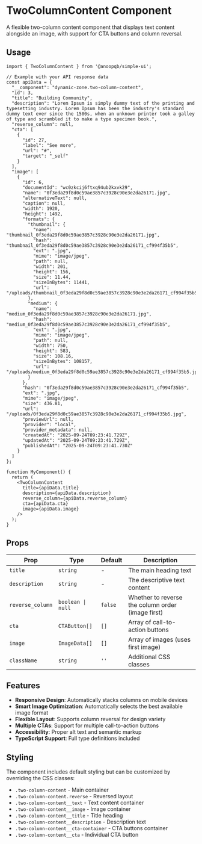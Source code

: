 # TwoColumnContent Component

A flexible two-column content component that displays text content alongside an image, with support for CTA buttons and column reversal.

## Usage

```tsx
import { TwoColumnContent } from '@anoopqb/simple-ui';

// Example with your API response data
const apiData = {
  "__component": "dynamic-zone.two-column-content",
  "id": 3,
  "title": "Building Community",
  "description": "Lorem Ipsum is simply dummy text of the printing and typesetting industry. Lorem Ipsum has been the industry's standard dummy text ever since the 1500s, when an unknown printer took a galley of type and scrambled it to make a type specimen book.",
  "reverse_column": null,
  "cta": [
    {
      "id": 27,
      "label": "See more",
      "url": "#",
      "target": "_self"
    }
  ],
  "image": [
    {
      "id": 6,
      "documentId": "wc0zkcij6ftxq94ub2kxvk29",
      "name": "0f3eda29f8d0c59ae3857c3928c90e3e2da26171.jpg",
      "alternativeText": null,
      "caption": null,
      "width": 1920,
      "height": 1492,
      "formats": {
        "thumbnail": {
          "name": "thumbnail_0f3eda29f8d0c59ae3857c3928c90e3e2da26171.jpg",
          "hash": "thumbnail_0f3eda29f8d0c59ae3857c3928c90e3e2da26171_cf994f35b5",
          "ext": ".jpg",
          "mime": "image/jpeg",
          "path": null,
          "width": 201,
          "height": 156,
          "size": 11.44,
          "sizeInBytes": 11441,
          "url": "/uploads/thumbnail_0f3eda29f8d0c59ae3857c3928c90e3e2da26171_cf994f35b5.jpg"
        },
        "medium": {
          "name": "medium_0f3eda29f8d0c59ae3857c3928c90e3e2da26171.jpg",
          "hash": "medium_0f3eda29f8d0c59ae3857c3928c90e3e2da26171_cf994f35b5",
          "ext": ".jpg",
          "mime": "image/jpeg",
          "path": null,
          "width": 750,
          "height": 583,
          "size": 108.16,
          "sizeInBytes": 108157,
          "url": "/uploads/medium_0f3eda29f8d0c59ae3857c3928c90e3e2da26171_cf994f35b5.jpg"
        }
      },
      "hash": "0f3eda29f8d0c59ae3857c3928c90e3e2da26171_cf994f35b5",
      "ext": ".jpg",
      "mime": "image/jpeg",
      "size": 436.81,
      "url": "/uploads/0f3eda29f8d0c59ae3857c3928c90e3e2da26171_cf994f35b5.jpg",
      "previewUrl": null,
      "provider": "local",
      "provider_metadata": null,
      "createdAt": "2025-09-24T09:23:41.729Z",
      "updatedAt": "2025-09-24T09:23:41.729Z",
      "publishedAt": "2025-09-24T09:23:41.730Z"
    }
  ]
};

function MyComponent() {
  return (
    <TwoColumnContent
      title={apiData.title}
      description={apiData.description}
      reverse_column={apiData.reverse_column}
      cta={apiData.cta}
      image={apiData.image}
    />
  );
}
```

## Props

| Prop | Type | Default | Description |
|------|------|---------|-------------|
| `title` | `string` | - | The main heading text |
| `description` | `string` | - | The descriptive text content |
| `reverse_column` | `boolean \| null` | `false` | Whether to reverse the column order (image first) |
| `cta` | `CTAButton[]` | `[]` | Array of call-to-action buttons |
| `image` | `ImageData[]` | `[]` | Array of images (uses first image) |
| `className` | `string` | `''` | Additional CSS classes |

## Features

- **Responsive Design**: Automatically stacks columns on mobile devices
- **Smart Image Optimization**: Automatically selects the best available image format
- **Flexible Layout**: Supports column reversal for design variety
- **Multiple CTAs**: Support for multiple call-to-action buttons
- **Accessibility**: Proper alt text and semantic markup
- **TypeScript Support**: Full type definitions included

## Styling

The component includes default styling but can be customized by overriding the CSS classes:

- `.two-column-content` - Main container
- `.two-column-content.reverse` - Reversed layout
- `.two-column-content__text` - Text content container
- `.two-column-content__image` - Image container
- `.two-column-content__title` - Title heading
- `.two-column-content__description` - Description text
- `.two-column-content__cta-container` - CTA buttons container
- `.two-column-content__cta` - Individual CTA button
